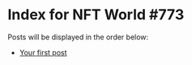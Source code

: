 # Index for NFT World #773
Posts will be displayed in the order below:

- [Your first post](./001-first.md)

